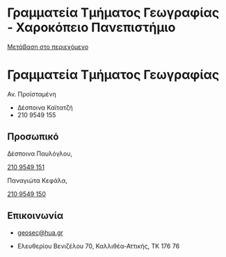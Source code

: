 Γραμματεία Τμήματος Γεωγραφίας - Χαροκόπειο Πανεπιστήμιο
===============

[Μετάβαση στο περιεχόμενο](https://www.hua.gr/administrative-serv/%CE%B3%CF%81%CE%B1%CE%BC%CE%BC%CE%B1%CF%84%CE%B5%CE%AF%CE%B1-%CF%84%CE%BC%CE%AE%CE%BC%CE%B1%CF%84%CE%BF%CF%82-%CE%B3%CE%B5%CF%89%CE%B3%CF%81%CE%B1%CF%86%CE%AF%CE%B1%CF%82/#content "Μετάβαση στο περιεχόμενο")

Γραμματεία Τμήματος Γεωγραφίας
==============================

Αν. Προϊσταμένη

*   Δέσποινα Καϊτατζή
*   210 9549 155

Προσωπικό
---------

Δέσποινα Παυλόγλου,

[210 9549 151](tel:210%209549%20151)

Παναγιώτα Κεφάλα,

[210 9549 150](tel:210%209549%20150)

Επικοινωνία
-----------

*   geosec@hua.gr

*   Ελευθερίου Βενιζέλου 70, Καλλιθέα-Αττικής, ΤΚ 176 76
